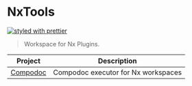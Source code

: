 # NxTools

[![styled with prettier](https://img.shields.io/badge/styled_with-prettier-ff69b4.svg?style=flat-square)](https://github.com/prettier/prettier)

> Workspace for Nx Plugins.

| Project                         | Description                         |
| ------------------------------- | ----------------------------------- |
| [Compodoc](./packages/compodoc) | Compodoc executor for Nx workspaces |
